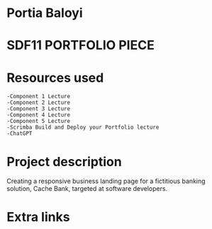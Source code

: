 # Portia Baloyi

# SDF11 PORTFOLIO PIECE 

# Resources used
    -Component 1 Lecture
    -Component 2 Lecture
    -Component 3 Lecture
    -Component 4 Lecture
    -Component 5 Lecture
    -Scrimba Build and Deploy your Portfolio lecture
    -ChatGPT

# Project description
Creating a responsive business landing page for a fictitious banking solution, Cache Bank, targeted at software developers. 

# Extra links

```

